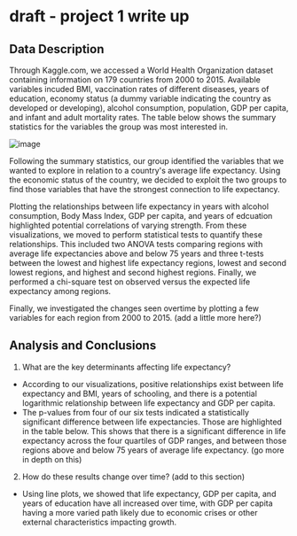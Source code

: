 # draft - project 1 write up

## Data Description
Through Kaggle.com, we accessed a World Health Organization dataset containing information on 179 countries from 2000 to 2015. Available variables incuded BMI, vaccination rates of different diseases, years of education, economy status (a dummy variable indicating the country as developed or developing), alcohol consumption, population, GDP per capita, and infant and adult mortality rates. The table below shows the summary statistics for the variables the group was most interested in. 

![image](https://github.com/JMelendez31/Group_Project1/assets/142682830/86ab74ae-e586-419f-99af-8f1f3bf2f909)

Following the summary statistics, our group identified the variables that we wanted to explore in relation to a country's average life expectancy. Using the economic status of the country, we decided to exploit the two groups to find those variables that have the strongest connection to life expectancy. 

Plotting the relationships between life expectancy in years with alcohol consumption, Body Mass Index, GDP per capita, and years of edcuation highlighted potential correlations of varying strength. From these visualizations, we moved to perform statistical tests to quantify these relationships. This included two ANOVA tests comparing regions with average life expectancies above and below 75 years and three t-tests between the lowest and highest life expectancy regions, lowest and second lowest regions, and highest and second highest regions. Finally, we performed a chi-square test on observed versus the expected life expectancy among regions. 

Finally, we investigated the changes seen overtime by plotting a few variables for each region from 2000 to 2015. (add a little more here?)

## Analysis and Conclusions
1. What are the key determinants affecting life expectancy?
- According to our visualizations, positive relationships exist between life expectancy and BMI, years of schooling, and there is a potential logarithmic relationship between life expectancy and GDP per capita.
- The p-values from four of our six tests indicated a statistically significant difference between life expectancies. Those are highlighted in the table below. This shows that there is a significant difference in life expectancy across the four quartiles of GDP ranges, and between those regions above and below 75 years of average life expectancy. (go more in depth on this)

2. How do these results change over time? (add to this section)
- Using line plots, we showed that life expectancy, GDP per capita, and years of education have all increased over time, with GDP per capita having a more varied path likely due to economic crises or other external characteristics impacting growth. 
